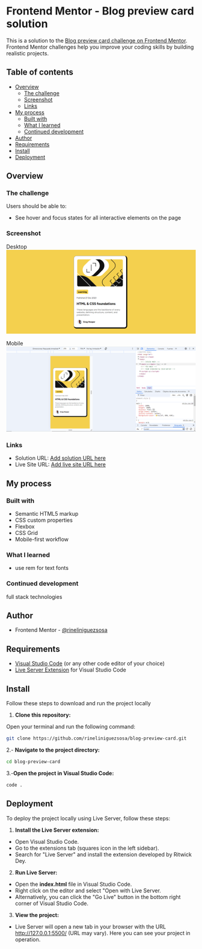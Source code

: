 # Frontend Mentor - Blog preview card solution

This is a solution to the [Blog preview card challenge on Frontend Mentor](https://www.frontendmentor.io/solutions/blog-preview-card-JFnHRoK9Pv). Frontend Mentor challenges help you improve your coding skills by building realistic projects. 

## Table of contents

- [Overview](#overview)
  - [The challenge](#the-challenge)
  - [Screenshot](#screenshot)
  - [Links](#links)
- [My process](#my-process)
  - [Built with](#built-with)
  - [What I learned](#what-i-learned)
  - [Continued development](#continued-development)
- [Author](#author)
- [Requirements](#requirements)
- [Install](#install)
- [Deployment](#deployment)

## Overview

### The challenge

Users should be able to:

- See hover and focus states for all interactive elements on the page

### Screenshot

Desktop
![](./assets/images/desktop.png)

Mobile
![](./assets/images/mobile.png)



### Links

- Solution URL: [Add solution URL here](https://www.frontendmentor.io/solutions/blog-preview-card-JFnHRoK9Pv)
- Live Site URL: [Add live site URL here](https://rineliniguezsosa.github.io/blog-preview-card/)

## My process

### Built with

- Semantic HTML5 markup
- CSS custom properties
- Flexbox
- CSS Grid
- Mobile-first workflow

### What I learned

- use rem for text fonts

### Continued development

full stack technologies

## Author

- Frontend Mentor - [@rineliniguezsosa](https://www.frontendmentor.io/profile/rineliniguezsosa)

## Requirements 

- [Visual Studio Code](https://code.visualstudio.com/) (or any other code editor of your choice)
- [Live Server Extension](https://marketplace.visualstudio.com/items?itemName=ritwickdey.LiveServer) for Visual Studio Code

## Install

Follow these steps to download and run the project locally

1. **Clone this repository:**

  Open your terminal and run the following command:

   ```bash
   git clone https://github.com/rineliniguezsosa/blog-preview-card.git
   ```

2.- **Navigate to the project directory:**

```bash
cd blog-preview-card
```

3.-**Open the project in Visual Studio Code:**

```bash
code .
```

## Deployment

To deploy the project locally using Live Server, follow these steps:

1. **Install the Live Server extension:**

- Open Visual Studio Code.
- Go to the extensions tab (squares icon in the left sidebar).
- Search for "Live Server" and install the extension developed by Ritwick Dey.

2. **Run Live Server:**

- Open the **index.html** file in Visual Studio Code.
- Right click on the editor and select "Open with Live Server.
- Alternatively, you can click the "Go Live" button in the bottom right corner of Visual Studio Code.

3. **View the project:**

- Live Server will open a new tab in your browser with the URL http://127.0.0.1:5500/ (URL may vary). Here you can see your project in operation.

